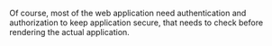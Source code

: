 Of course, most of the web application need authentication and authorization to keep application secure, that needs to check before rendering the actual application.
